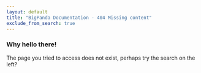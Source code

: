```yaml
---
layout: default
title: "BigPanda Documentation - 404 Missing content"
exclude_from_search: true
---
```


### Why hello there!

The page you tried to access does not exist, perhaps try the search on the left?
